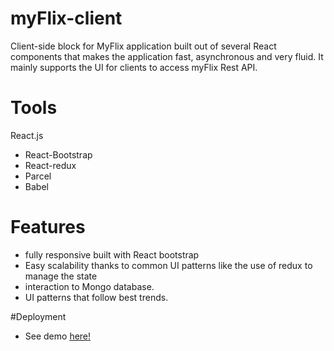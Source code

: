 # myFlix-client
 Client-side block for MyFlix application built out of several React components that makes the application fast, asynchronous and very fluid. It mainly supports the UI for clients to access myFlix Rest API. 

# Tools
React.js 
 - React-Bootstrap
 - React-redux
 - Parcel
 - Babel

# Features 
 - fully responsive built with React bootstrap
 - Easy scalability thanks to common UI patterns like the use of redux to manage the state
 - interaction to Mongo database.
 - UI patterns that follow best trends.

#Deployment
 - See demo <a href="https://iamnachoj.github.io/myFlix-client/">here!</a>
